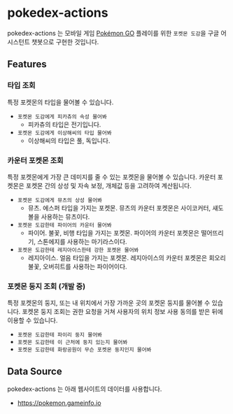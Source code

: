 # pokedex-actions

pokedex-actions 는 모바일 게임 [Pokémon GO](https://www.pokemongo.com/) 플레이를
위한 `포켓몬 도감`을 구글 어시스턴트 챗봇으로 구현한 것입니다.

## Features

### 타입 조회

특정 포켓몬의 타입을 물어볼 수 있습니다.

- `포켓몬 도감에게 피카츄의 속성 물어봐`
  - 피카츄의 타입은 전기입니다.
- `포켓몬 도감에게 이상해씨의 타입 물어봐`
  - 이상해씨의 타입은 풀, 독입니다.

### 카운터 포켓몬 조회

특정 포켓몬에게 가장 큰 데미지를 줄 수 있는 포켓몬을 물어볼 수 있습니다.
카운터 포켓몬은 포켓몬 간의 상성 및 자속 보정, 개체값 등을 고려하여 계산됩니다.

- `포켓몬 도감에게 뮤츠의 상성 물어봐`
  - 뮤츠. 에스퍼 타입을 가지는 포켓몬. 뮤츠의 카운터 포켓몬은 사이코커터, 섀도볼을 사용하는 뮤츠이다.
- `포켓몬 도감한테 파이어의 카운터 물어봐`
  - 파이어. 불꽃, 비행 타입을 가지는 포켓몬. 파이어의 카운터 포켓몬은 떨어뜨리기, 스톤에지를 사용하는 마기라스이다.
- `포켓몬 도감한테 레지아이스한테 강한 포켓몬 물어봐`
  - 레지아이스. 얼음 타입을 가지는 포켓몬. 레지아이스의 카운터 포켓몬은 회오리불꽃, 오버히트를 사용하는 파이어이다.

### 포켓몬 둥지 조회 (개발 중)

특정 포켓몬의 둥지, 또는 내 위치에서 가장 가까운 곳의 포켓몬 둥지를 물어볼 수 있습니다.
포켓몬 둥지 조회는 권한 요청을 거쳐 사용자의 위치 정보 사용 동의를 받은 뒤에 이용할 수 있습니다.

- `포켓몬 도감한테 파이리 둥지 물어봐`
- `포켓몬 도감한테 이 근처에 둥지 있는지 물어봐`
- `포켓몬 도감한테 화랑공원이 무슨 포켓몬 둥지인지 물어봐`

## Data Source

pokedex-actions 는 아래 웹사이트의 데이터를 사용합니다.

- https://pokemon.gameinfo.io

